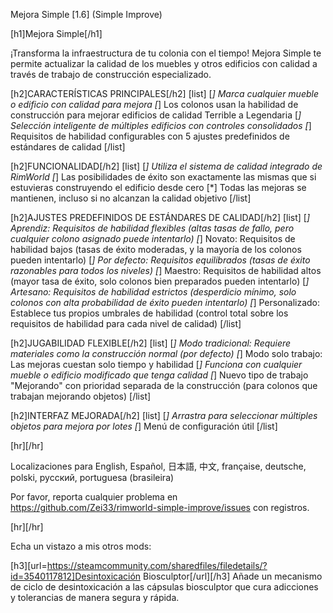 Mejora Simple [1.6] (Simple Improve)

[h1]Mejora Simple[/h1]

¡Transforma la infraestructura de tu colonia con el tiempo! Mejora Simple te permite actualizar la calidad de los muebles y otros edificios con calidad a través de trabajo de construcción especializado.

[h2]CARACTERÍSTICAS PRINCIPALES[/h2]
[list]
[*] Marca cualquier mueble o edificio con calidad para mejora
[*] Los colonos usan la habilidad de construcción para mejorar edificios de calidad Terrible a Legendaria
[*] Selección inteligente de múltiples edificios con controles consolidados
[*] Requisitos de habilidad configurables con 5 ajustes predefinidos de estándares de calidad
[/list]

[h2]FUNCIONALIDAD[/h2]
[list]
[*] Utiliza el sistema de calidad integrado de RimWorld
[*] Las posibilidades de éxito son exactamente las mismas que si estuvieras construyendo el edificio desde cero
[*] Todas las mejoras se mantienen, incluso si no alcanzan la calidad objetivo
[/list]

[h2]AJUSTES PREDEFINIDOS DE ESTÁNDARES DE CALIDAD[/h2]
[list]
[*] Aprendiz: Requisitos de habilidad flexibles (altas tasas de fallo, pero cualquier colono asignado puede intentarlo)
[*] Novato: Requisitos de habilidad bajos (tasas de éxito moderadas, y la mayoría de los colonos pueden intentarlo)
[*] Por defecto: Requisitos equilibrados (tasas de éxito razonables para todos los niveles)
[*] Maestro: Requisitos de habilidad altos (mayor tasa de éxito, solo colonos bien preparados pueden intentarlo)
[*] Artesano: Requisitos de habilidad estrictos (desperdicio mínimo, solo colonos con alta probabilidad de éxito pueden intentarlo)
[*] Personalizado: Establece tus propios umbrales de habilidad (control total sobre los requisitos de habilidad para cada nivel de calidad)
[/list]

[h2]JUGABILIDAD FLEXIBLE[/h2]
[list]
[*] Modo tradicional: Requiere materiales como la construcción normal (por defecto)
[*] Modo solo trabajo: Las mejoras cuestan solo tiempo y habilidad
[*] Funciona con cualquier mueble o edificio modificado que tenga calidad
[*] Nuevo tipo de trabajo "Mejorando" con prioridad separada de la construcción (para colonos que trabajan mejorando objetos)
[/list]

[h2]INTERFAZ MEJORADA[/h2]
[list]
[*] Arrastra para seleccionar múltiples objetos para mejora por lotes
[*] Menú de configuración útil
[/list]

[hr][/hr] 

Localizaciones para English, Español, 日本語, 中文, française, deutsche, polski, русский, portuguesa (brasileira)

Por favor, reporta cualquier problema en https://github.com/Zei33/rimworld-simple-improve/issues con registros.

[hr][/hr] 

Echa un vistazo a mis otros mods:

[h3][url=https://steamcommunity.com/sharedfiles/filedetails/?id=3540117812]Desintoxicación Biosculptor[/url][/h3]
Añade un mecanismo de ciclo de desintoxicación a las cápsulas biosculptor que cura adicciones y tolerancias de manera segura y rápida.